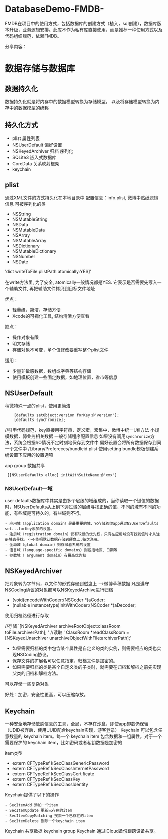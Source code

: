 # DatabaseDemo-FMDB-
FMDB在项目中的使用方式，包括数据库的创建方式（植入，sql创建），数据库版本升级，业务逻辑安排。此库不作为私有库直接使用，而是推荐一种使用方式以及代码组织规范，依赖FMDB。

分享内容：
# 数据存储与数据库

## 数据持久化
数据持久化就是将内存中的数据模型转换为存储模型，
以及将存储模型转换为内存中的数据模型的统称

## 持久化方式
- plist 属性列表
- NSUserDefault 偏好设置
- NSKeyedArchiver 归档 序列化
- SQLite3 嵌入式数据库
- CoreData 关系映射框架
- keychain

## plist
通过XML文件的方式持久化在本地目录中
配置信息：info.plist, 微博中贴纸滤镜信息
可被序列化的类
- NSString
- NSMutableString
- NSData
- NSMutableData
- NSArray
- NSMutableArray
- NSDictionary
- NSMutableDictionary
- NSNumber
- NSDate

'dict writeToFile:plistPath atomically:YES]' 

在write方法里, 为了安全, atomically一般情况都是YES. 它表示是否需要先写入一个辅助文件, 再把辅助文件拷贝到目标文件地址

优点：

 - 轻量级，简洁，存储方便
 - Xcode的可视化工具, 结构清晰方便查看
 
缺点：

- 操作对象有限
- 明文存储
- 存储对象不可变，单个值修改要重写整个plist文件

适用：
- 少量非敏感数据，数组或字典等结构存储
- 使用模板创建一些固定数据，如地理位置，省市等信息

## NSUserDefault

稍微特殊一点的plist，使用更简洁
``` NSUserDefaults *defaults = [NSUserDefaults standardUserDefaults];
    [defaults setObject:version forKey:@"version"];
    [defaults synchronize];
```
//引申代码规范，key直接用字符串，定义宏，宏集中，微博中统一Util方法
小规模数据，弱业务相关数据
一般存储程序配置信息
如果没有调用`synchronize`方法，系统会根据I/O情况不定时刻地保存到文件中
偏好设置会将所有数据保存到同一个文件中 /Library/Prefereces/bundleid.plist
使用setting bundle模板创建系统设置下应用的设置选项

app group  数据共享 

` [[NSUserDefaults alloc] initWithSuiteName:@"xxx"]`

### NSUserDefault—域
user defaults数据库中其实是由多个层级的域组成的，当你读取一个键值的数据时，NSUserDefaults从上到下透过域的层级寻找正确的值，不同的域有不同的功能，有些域是可持久的，有些域则不行。

	- 应用域（application domain）是最重要的域，它存储着你app通过NSUserDefaults set...forKey添加的设置。
	- 注册域（registration domain）仅有较低的优先权，只有在应用域没有找到值时才从注册域去寻找。->不能把默认数据存储到硬盘上,每次注册。
	- 全局域（global domain）则存储着系统的设置
	- 语言域（language-specific domains）则包括地区、日期等
	- 参数域（ argument domain）有最高优先权
  
## NSKeyedArchiver
把对象转为字节码，以文件的形式存储到磁盘上
—>微博草稿数据
凡是遵守NSCoding协议的对象都可以NSKeyedArchive进行归档
- (void)encodeWithCoder:(NSCoder *)aCoder;
- (nullable instancetype)initWithCoder:(NSCoder *)aDecoder;

使用归档路径进行存取

//存储
`[NSKeyedArchiver archiveRootObject:classRoom toFile:archiverPath]; '
//读取
' ClassRoom *readClassRoom = [NSKeyedUnarchiver unarchiveObjectWithFile:archiverPath];'

- 如果需要归档的类中包含某个属性是自定义的类的实例，则需要相应的类也实现NSCoding协议。
- 保存文件的扩展名可以任意指定，归档文件是加密的。
- 如果需要归档的类是某个自定义类的子类时，就需要在归档和解档之前先实现父类的归档和解档方法。

可以存储一些复杂对象

好处：加密，安全性更高，可以压缩存放。

## Keychain
一种安全地存储敏感信息的工具，全局，不存在沙盒，即使app卸载仍保留
（UDID被弃后，使用UUID配合keychain实现，游客登录）
       Keychain 可以包含任意数量的 keychain item。每一个 keychain item 包含数据和一组属性。对于一个需要保护的 keychain item，比如密码或者私钥数据是加密的
       
item类型
- extern CFTypeRef kSecClassGenericPassword
- extern CFTypeRef kSecClassInternetPassword
- extern CFTypeRef kSecClassCertificate
- extern CFTypeRef kSecClassKey
- extern CFTypeRef kSecClassIdentity 

Keychain提供了以下的操作

	- SecItemAdd 添加一个item
	- SecItemUpdate 更新已存在的item
	- SecItemCopyMatching 搜索一个已存在的item
	- SecItemDelete 删除一个keychain item
  
Keychain 共享数据 keychain group
Keychain 通过iCloud备份跟跨设备共享。
